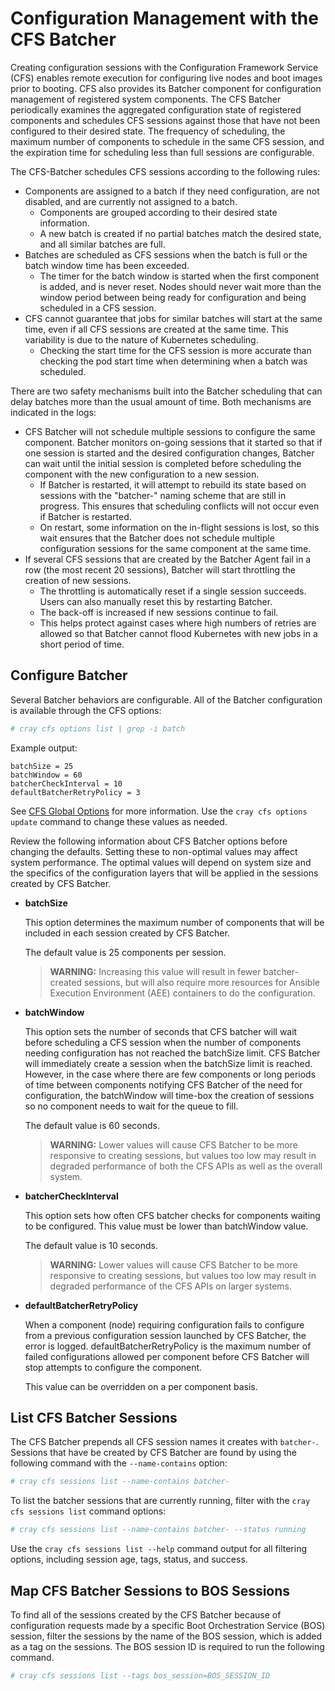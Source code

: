 # Configuration Management with the CFS Batcher

Creating configuration sessions with the Configuration Framework Service \(CFS\) enables remote execution for configuring live nodes and boot images prior to booting. CFS also provides its Batcher component for configuration management of registered system components. The CFS Batcher periodically examines the aggregated configuration state of registered components and schedules CFS sessions against those that have not been configured to their desired state. The frequency of scheduling, the maximum number of components to schedule in the same CFS session, and the expiration time for scheduling less than full sessions are configurable.

The CFS-Batcher schedules CFS sessions according to the following rules:

* Components are assigned to a batch if they need configuration, are not disabled, and are currently not assigned to a batch.
  * Components are grouped according to their desired state information.
  * A new batch is created if no partial batches match the desired state, and all similar batches are full.
* Batches are scheduled as CFS sessions when the batch is full or the batch window time has been exceeded.
  * The timer for the batch window is started when the first component is added, and is never reset. Nodes should never wait more than the window period between being ready for configuration and being scheduled in a CFS session.
* CFS cannot guarantee that jobs for similar batches will start at the same time, even if all CFS sessions are created at the same time. This variability is due to the nature of Kubernetes scheduling.
  * Checking the start time for the CFS session is more accurate than checking the pod start time when determining when a batch was scheduled.

There are two safety mechanisms built into the Batcher scheduling that can delay batches more than the usual amount of time. Both mechanisms are indicated in the logs:

* CFS Batcher will not schedule multiple sessions to configure the same component. Batcher monitors on-going sessions that it started so that if one session is started and the desired configuration changes, Batcher can wait until the initial session is completed before scheduling the component with the new configuration to a new session.
  * If Batcher is restarted, it will attempt to rebuild its state based on sessions with the "batcher-" naming scheme that are still in progress. This ensures that scheduling conflicts will not occur even if Batcher is restarted.
  * On restart, some information on the in-flight sessions is lost, so this wait ensures that the Batcher does not schedule multiple configuration sessions for the same component at the same time.
* If several CFS sessions that are created by the Batcher Agent fail in a row \(the most recent 20 sessions\), Batcher will start throttling the creation of new sessions.
  * The throttling is automatically reset if a single session succeeds. Users can also manually reset this by restarting Batcher.
  * The back-off is increased if new sessions continue to fail.
  * This helps protect against cases where high numbers of retries are allowed so that Batcher cannot flood Kubernetes with new jobs in a short period of time.

## Configure Batcher

Several Batcher behaviors are configurable. All of the Batcher configuration is available through the CFS options:

```bash
# cray cfs options list | grep -i batch
```

Example output:

```text
batchSize = 25
batchWindow = 60
batcherCheckInterval = 10
defaultBatcherRetryPolicy = 3
```

See [CFS Global Options](CFS_Global_Options.md) for more information. Use the `cray cfs options update` command to change these values as needed.

Review the following information about CFS Batcher options before changing the defaults. Setting these to non-optimal values may affect system performance. The optimal values will depend on system size and the specifics of the configuration layers that will be applied in the sessions created by CFS Batcher.

* **batchSize**

  This option determines the maximum number of components that will be included in each session created by CFS Batcher.

  The default value is 25 components per session.

  > **WARNING:** Increasing this value will result in fewer batcher-created sessions, but will also require more resources for Ansible Execution Environment \(AEE\) containers to do the configuration.

* **batchWindow**

  This option sets the number of seconds that CFS batcher will wait before scheduling a CFS session when the number of components needing configuration has not reached the batchSize limit. CFS Batcher will immediately create a session when the batchSize limit is reached. However, in the case where there are few components or long periods of time between components notifying CFS Batcher of the need for configuration, the batchWindow will time-box the creation of sessions so no component needs to wait for the queue to fill.

  The default value is 60 seconds.

  > **WARNING:** Lower values will cause CFS Batcher to be more responsive to creating sessions, but values too low may result in degraded performance of both the CFS APIs as well as the overall system.

* **batcherCheckInterval**

  This option sets how often CFS batcher checks for components waiting to be configured. This value must be lower than batchWindow value.

  The default value is 10 seconds.

  > **WARNING:** Lower values will cause CFS Batcher to be more responsive to creating sessions, but values too low may result in degraded performance of the CFS APIs on larger systems.

* **defaultBatcherRetryPolicy**

  When a component \(node\) requiring configuration fails to configure from a previous configuration session launched by CFS Batcher, the error is logged. defaultBatcherRetryPolicy is the maximum number of failed configurations allowed per component before CFS Batcher will stop attempts to configure the component.

  This value can be overridden on a per component basis.

## List CFS Batcher Sessions

The CFS Batcher prepends all CFS session names it creates with `batcher-`. Sessions that have be created by CFS Batcher are found by using the following command with the `--name-contains` option:

```bash
# cray cfs sessions list --name-contains batcher-
```

To list the batcher sessions that are currently running, filter with the `cray cfs sessions list` command options:

```bash
# cray cfs sessions list --name-contains batcher- --status running
```

Use the `cray cfs sessions list --help` command output for all filtering options, including session age, tags, status, and success.

## Map CFS Batcher Sessions to BOS Sessions

To find all of the sessions created by the CFS Batcher because of configuration requests made by a specific Boot Orchestration Service \(BOS\) session, filter the sessions by the name of the BOS session, which is added as a tag on the sessions. The BOS session ID is required to run the following command.

```bash
# cray cfs sessions list --tags bos_session=BOS_SESSION_ID
```

